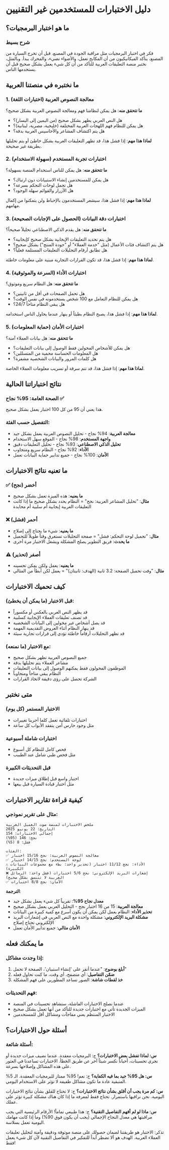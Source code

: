 # دليل الاختبارات للمستخدمين غير التقنيين

## ما هو اختبار البرمجيات؟

### شرح بسيط
فكر في اختبار البرمجيات مثل مراقبة الجودة في المصنع. قبل أن تخرج السيارة من المصنع، يتأكد الميكانيكيون من أن المكابح تعمل، والأضواء تضيء، والمحرك يبدأ. وبالمثل، نختبر منصة التعليقات العربية للتأكد من أن كل شيء يعمل بشكل صحيح قبل أن يستخدمها الناس.

## ما نختبره في منصتنا العربية

### 1. معالجة النصوص العربية (اختبارات اللغة)
**ما تتحقق منه**: هل يمكن لنظامنا فهم ومعالجة النصوص العربية بشكل صحيح؟
- هل النص العربي يظهر بشكل صحيح (من اليمين إلى اليسار)؟
- هل يمكن للنظام فهم اللهجات العربية المختلفة (خليجية، مصرية، لبنانية)؟
- هل يتم اكتشاف المشاعر والأحاسيس العربية بدقة؟

**لماذا هذا مهم**: إذا فشل هذا، قد تظهر التعليقات العربية بشكل خاطئ أو يتم تحليلها بطريقة غير صحيحة.

### 2. اختبارات تجربة المستخدم (سهولة الاستخدام)
**ما تتحقق منه**: هل يمكن للناس استخدام المنصة بسهولة؟
- هل يمكن للمستخدمين إنشاء الاستبيانات دون ارتباك؟
- هل تحمل لوحات التحكم بسرعة؟
- هل الأزرار والقوائم سهلة الوجود؟

**لماذا هذا مهم**: إذا فشل هذا، سيشعر المستخدمون بالإحباط ولن يتمكنوا من إكمال مهامهم.

### 3. اختبارات دقة البيانات (الحصول على الإجابات الصحيحة)
**ما تتحقق منه**: هل يقدم الذكي الاصطناعي تحليلاً صحيحاً؟
- هل يتم تحديد التعليقات الإيجابية بشكل صحيح كإيجابية؟
- هل يتم اكتشاف فئات الأعمال (مثل "خدمة العملاء" أو "جودة المنتج") بشكل صحيح؟
- هل تطابق أرقام التحليلات التعليقات المستلمة فعلياً؟

**لماذا هذا مهم**: إذا فشل هذا، قد تكون القرارات التجارية مبنية على معلومات خاطئة.

### 4. اختبارات الأداء (السرعة والموثوقية)
**ما تتحقق منه**: هل النظام سريع وموثوق؟
- هل تحمل الصفحات في أقل من ثانيتين؟
- هل يمكن للنظام التعامل مع 100 شخص يستخدمونه في نفس الوقت؟
- هل يبقى النظام متاحاً 24/7؟

**لماذا هذا مهم**: إذا فشل هذا، يصبح النظام بطيئاً أو ينهار عندما يحاول الناس استخدامه.

### 5. اختبارات الأمان (حماية المعلومات)
**ما تتحقق منه**: هل بيانات العملاء آمنة؟
- هل يمكن للأشخاص المخولين فقط الوصول إلى بيانات التعليقات؟
- هل المعلومات الحساسة محمية من المتسللين؟
- هل كلمات المرور والبيانات الشخصية مشفرة؟

**لماذا هذا مهم**: إذا فشل هذا، قد تتم سرقة أو تسريب معلومات العملاء الخاصة.

## نتائج اختباراتنا الحالية

### الصحة العامة: 95% نجاح ✅
هذا يعني أن 95 من كل 100 اختبار يعمل بشكل صحيح.

### التفصيل حسب الفئة:
- **معالجة العربية**: 94% نجاح - تحليل النصوص العربية يعمل بشكل جيد
- **واجهة المستخدم**: 98% نجاح - الموقع سهل الاستخدام
- **تحليل الذكي الاصطناعي**: 93% نجاح - تحليل التعليقات دقيق
- **الأداء**: 92% نجاح - النظام سريع ومتجاوب
- **الأمان**: 100% نجاح - جميع تدابير حماية البيانات تعمل

## ما تعنيه نتائج الاختبارات

### ✅ أخضر (نجح)
- **ما يعنيه**: هذه الميزة تعمل بشكل صحيح
- **مثال**: "تحليل المشاعر العربية: نجح" = النظام يحدد بشكل صحيح ما إذا كانت التعليقات العربية إيجابية أم سلبية أم محايدة

### ❌ أحمر (فشل)
- **ما يعنيه**: شيء ما يحتاج إلى إصلاح
- **مثال**: "تحميل لوحة التحكم: فشل" = صفحة التحليلات تستغرق وقتاً طويلاً للتحميل
- **ما يحدث**: فريق التطوير يصلح المشكلة ويشغل الاختبار مرة أخرى

### ⚠️ أصفر (تحذير)
- **ما يعنيه**: يعمل ولكن يمكن تحسينه
- **مثال**: "وقت تحميل الصفحة: 3.2 ثانية (الهدف: ثانيتان)" = يعمل لكن أبطأ من المثالي

## كيف تحميك الاختبارات

### قبل الاختبار (ما يمكن أن يخطئ):
- قد يظهر النص العربي بالعكس أو مكسوراً
- قد تصنف تعليقات العملاء الإيجابية كسلبية
- قد يصل أشخاص غير مخولين إلى البيانات الشخصية
- قد ينهار النظام أثناء العروض التقديمية المهمة
- قد تظهر التحليلات أرقاماً خاطئة تؤدي إلى قرارات تجارية سيئة

### مع الاختبار (ما نمنعه):
- جميع النصوص العربية تظهر بشكل صحيح
- مشاعر العملاء يتم تحليلها بدقة
- الموظفون المخولون فقط يمكنهم الوصول إلى بيانات التعليقات
- النظام يبقى متاحاً ومتجاوباً
- الشركة تحصل على رؤى دقيقة لاتخاذ القرارات

## متى نختبر

### الاختبار المستمر (كل يوم)
- اختبارات تلقائية تعمل كلما أجرينا تغييرات
- مثل وجود حارس أمن يتفقد الأبواب كل ساعة

### اختبارات شاملة أسبوعية
- فحص كامل للنظام كل أسبوع
- مثل فحص طبي شامل عند الطبيب

### قبل التحديثات الكبيرة
- اختبار واسع قبل إطلاق ميزات جديدة
- مثل اختبار قيادة السيارة قبل بيعها

## كيفية قراءة تقارير الاختبارات

### مثال على تقرير نموذجي:
```
ملخص الاختبارات لمنصة صوت العميل العربية
التاريخ: 22 يونيو 2025
إجمالي الاختبارات: 154
نجح: 146 (95%)
فشل: 8 (5%)

الفئات:
✅ معالجة النصوص العربية: نجح 15/16 اختبار
✅ لوحة المستخدم: نجح 14/15 اختبار
⚠️ الأداء: نجح 11/12 اختبار (تحذير واحد: بطء مع مجموعات البيانات الكبيرة)
❌ إشعارات البريد الإلكتروني: نجح 5/6 اختبارات (فشل واحد: الرسائل العربية لا تتنسق بشكل صحيح)
✅ الأمان: نجح 8/8 اختبارات
```

**الترجمة**:
- **معدل نجاح 95%**: تقريباً كل شيء يعمل بشكل جيد
- **معالجة العربية**: 15 من 16 اختبار نجح - التحليل العربي يعمل بشكل صحيح
- **تحذير الأداء**: النظام يعمل لكن يمكن أن يكون أسرع مع كمية كبيرة من البيانات
- **مشكلة البريد الإلكتروني**: مشكلة واحدة مع النص العربي في إشعارات البريد الإلكتروني تحتاج إصلاح
- **الأمان مثالي**: جميع تدابير الأمان تعمل

## ما يمكنك فعله

### إذا وجدت مشاكل:
1. **أبلغ بوضوح**: "عندما أنقر على 'إنشاء استبيان'، الصفحة لا تحمل"
2. **ضمّن التفاصيل**: أي متصفح، أي وقت، ما كنت تحاول فعله
3. **خذ لقطات شاشة**: الصور تساعد المطورين على فهم المشكلة

### فهم التحديثات:
- عندما نصلح الاختبارات الفاشلة، ستشاهد تحسينات في المنصة
- الميزات الجديدة تأتي مع اختبارات جديدة للتأكد من أنها تعمل بشكل صحيح
- الاختبار المنتظم يعني مفاجآت ومشاكل أقل للمستخدمين

## أسئلة حول الاختبارات؟

### أسئلة شائعة:

**س: لماذا تفشل بعض الاختبارات؟**
ج: البرمجيات معقدة. عندما نضيف ميزات جديدة أو نجري تحسينات، أحياناً نكسر شيئاً آخر عن طريق الخطأ. الاختبارات تساعدنا في العثور على هذه المشاكل وإصلاحها بسرعة.

**س: هل 95% جيد بما فيه الكفاية؟**
ج: نعم! 95% ممتاز للبرمجيات المعقدة. الـ 5% المتبقية عادة ما تكون مشاكل طفيفة لا تؤثر على الاستخدام اليومي.

**س: كم مرة يجب أن أقلق بشأن نتائج الاختبارات؟**
ج: لا تحتاج للقلق بشأن نتائج الاختبارات اليومية. نحن نراقبها باستمرار. تحتاج فقط لمعرفة ما إذا كان هناك مشكلة كبيرة تؤثر على عملك.

**س: ماذا لو لم أفهم التفاصيل التقنية؟**
ج: هذا طبيعي تماماً! الأرقام الرئيسية التي يجب مراقبتها هي معدل النجاح الإجمالي (يجب أن يكون فوق 90%) وما إذا كانت مهامك اليومية تعمل بسلاسة.

تذكر: الاختبار هو طريقتنا لضمان حصولك على منصة موثوقة ودقيقة وآمنة لتحليل تعليقات العملاء العربية. الهدف هو ألا تضطر أبداً للتفكير في التفاصيل التقنية لأن كل شيء يعمل فقط!
